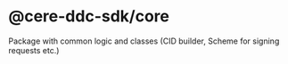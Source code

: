 # @cere-ddc-sdk/core

Package with common logic and classes (CID builder, Scheme for signing requests etc.)